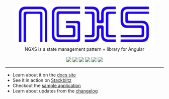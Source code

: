 <p align="center">
  <img src="docs/assets/logo.png">
  <br />
  NGXS is a state management pattern + library for Angular
  <br />
  <br />
  <a href="https://gitter.im/ngxs-community/Lobby"><img src="https://badges.gitter.im/Join%20Chat.svg"></a> <a href="https://badge.fury.io/js/ngxs"><img src="https://badge.fury.io/js/ngxs.svg"></a> <a href="https://codeclimate.com/github/ngxs/core/maintainability"><img src="https://api.codeclimate.com/v1/badges/c53c013c16e87492cb1e/maintainability" /></a> <a href="https://codeclimate.com/github/ngxs/core/test_coverage"><img src="https://api.codeclimate.com/v1/badges/c53c013c16e87492cb1e/test_coverage" /></a> <a href="https://travis-ci.org/amcdnl/ngxs"><img src="https://travis-ci.org/amcdnl/ngxs.svg?branch=master"></a> <a href="https://www.gitbook.io/book/ngxs/ngxs/activity"><img src="https://www.gitbook.io/button/status/book/ngxs/ngxs"></a>
</p>

---

- Learn about it on the [docs site](https://ngxs.gitbooks.io/ngxs/)
- See it in action on [Stackblitz](https://stackblitz.com/edit/ngxs-simple)
- Checkout the [sample application](https://github.com/ngxs/core/tree/master/integration)
- Learn about updates from the [changelog](CHANGELOG.md)
